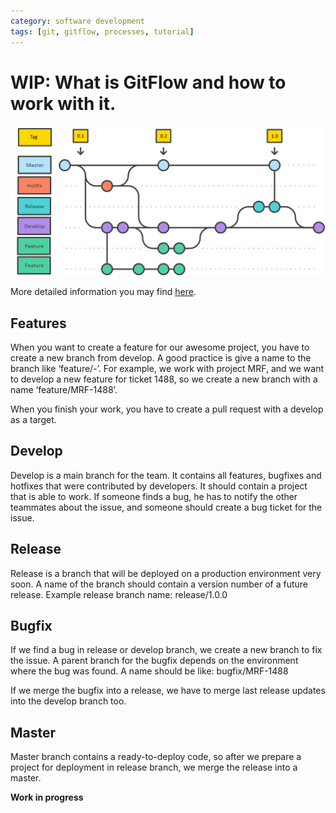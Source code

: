 ```yaml
---
category: software development
tags: [git, gitflow, processes, tutorial]
---
```


# WIP: What is GitFlow and how to work with it.

![gitflow](/software-development/2019-11-27-gitflow-short-info/gitflow.png)

More detailed information you may find [here](https://habr.com/ru/post/106912/).


## Features

When you want to create a feature for our awesome project, you have to create a new branch from develop. A good practice is give a name to the branch like ‘feature/<project>-<ticket number>’. For example, we work with project MRF, and we want to develop a new feature for ticket 1488, so we create a new branch with a name ‘feature/MRF-1488’. 

When you finish your work, you have to create a pull request with a develop as a target.


## Develop
Develop is a main branch for the team. It contains all features, bugfixes and hotfixes that were contributed by developers. It should contain a project that is able to work. If someone finds a bug, he has to notify the other teammates about the issue, and someone should create a bug ticket for the issue.


## Release
Release is a branch that will be deployed on a production environment very soon. A name of the branch should contain a version number of a future release. Example release branch name: release/1.0.0


## Bugfix
If we find a bug in release or develop branch, we create a new branch to fix the issue. A parent branch for the bugfix depends on the environment where the bug was found. A name should be like: bugfix/MRF-1488

If we merge the bugfix into a release, we have to merge last release updates into the develop branch too.


## Master
Master branch contains a ready-to-deploy code, so after we prepare a project for deployment in release branch, we merge the release into a master.

**Work in progress**